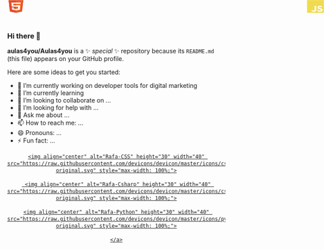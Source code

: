 ### Hi there 👋


**aulas4you/Aulas4you** is a ✨ _special_ ✨ repository because its `README.md` (this file) appears on your GitHub profile.

Here are some ideas to get you started:

- 🔭 I’m currently working on developer tools for digital marketing
- 🌱 I’m currently learning 
- 👯 I’m looking to collaborate on ...
- 🤔 I’m looking for help with ...
- 💬 Ask me about ...
- 📫 How to reach me: ...
- 😄 Pronouns: ...
- ⚡ Fun fact: ...




<html>
        

  
  <a align="center" alt="aulas4you" href="www.youtbe.com/c/aulas4you" id="ribbon" target="_blank"><img align="center" alt="aulas4you" height="30" width="40" style="position: absolute; top: 0; right: 0; border: 0; z-index: 50;" src="https://raw.githubusercontent.com/devicons/devicon/master/icons/javascript/javascript-plain.svg" alt="aulas4you">
	
<img align="center" alt="aulas4you" height="30" width="40" style="position: absolute; top: 0; right: 1; border: 0; z-index: 50;" src="https://raw.githubusercontent.com/devicons/devicon/master/icons/html5/html5-original.svg" alt="aulas4you">


    <img align="center" alt="Rafa-CSS" height="30" width="40" src="https://raw.githubusercontent.com/devicons/devicon/master/icons/css3/css3-original.svg" style="max-width: 100%;">

     <img align="center" alt="Rafa-Csharp" height="30" width="40" src="https://raw.githubusercontent.com/devicons/devicon/master/icons/csharp/csharp-original.svg" style="max-width: 100%;">

	<img align="center" alt="Rafa-Python" height="30" width="40" src="https://raw.githubusercontent.com/devicons/devicon/master/icons/python/python-original.svg" style="max-width: 100%;">

	</a>
	
	
	
</html>
